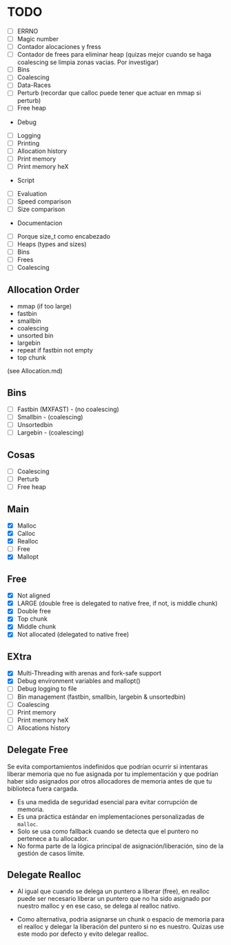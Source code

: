 # TODO

- [ ] ERRNO
- [ ] Magic number
- [ ] Contador alocaciones y fress
- [ ] Contador de frees para eliminar heap (quizas mejor cuando se haga coalescing se limpia zonas vacias. Por investigar)
- [ ] Bins
- [ ] Coalescing
- [ ] Data-Races
- [ ] Perturb (recordar que calloc puede tener que actuar en mmap si perturb)
- [ ] Free heap

- Debug
- [ ] Logging
- [ ] Printing
- [ ] Allocation history
- [ ] Print memory
- [ ] Print memory heX

- Script
- [ ] Evaluation
- [ ] Speed comparison
- [ ] Size comparison

- Documentacion
- [ ] Porque size_t como encabezado
- [ ] Heaps (types and sizes)
- [ ] Bins
- [ ] Frees
- [ ] Coalescing

## Allocation Order

- mmap (if too large)
- fastbin
- smallbin
- coalescing
- unsorted bin
- largebin
- repeat if fastbin not empty
- top chunk

(see Allocation.md)

## Bins

- [ ] Fastbin (MXFAST) - (no coalescing)
- [ ] Smallbin - (coalescing)
- [ ] Unsortedbin
- [ ] Largebin - (coalescing)

## Cosas

- [ ] Coalescing
- [ ] Perturb
- [ ] Free heap

## Main

- [X] Malloc
- [X] Calloc
- [X] Realloc
- [ ] Free
- [X] Mallopt

## Free

- [X] Not aligned
- [X] LARGE (double free is delegated to native free, if not, is middle chunk)
- [X] Double free
- [X] Top chunk
- [X] Middle chunk
- [X] Not allocated (delegated to native free)

## EXtra

- [X] Multi-Threading with arenas and fork-safe support
- [X] Debug environment variables and mallopt()
- [ ] Debug logging to file
- [ ] Bin management (fastbin, smallbin, largebin & unsortedbin)
- [ ] Coalescing
- [ ] Print memory
- [ ] Print memory heX
- [ ] Allocations history

## Delegate Free

Se evita comportamientos indefinidos que podrían ocurrir si intentaras liberar memoria que no fue asignada por tu implementación y que podrían haber sido asignados por otros allocadores de memoria antes de que tu biblioteca fuera cargada.

- Es una medida de seguridad esencial para evitar corrupción de memoria.
- Es una práctica estándar en implementaciones personalizadas de `malloc`.
- Solo se usa como fallback cuando se detecta que el puntero no pertenece a tu allocador.
- No forma parte de la lógica principal de asignación/liberación, sino de la gestión de casos límite.

## Delegate Realloc

- Al igual que cuando se delega un puntero a liberar (free), en realloc puede ser necesario liberar un puntero que no ha sido asignado por nuestro malloc y en ese caso, se delega al realloc nativo.

- Como alternativa, podria asignarse un chunk o espacio de memoria para el realloc y delegar la liberación del puntero si no es nuestro. Quizas use este modo por defecto y evito delegar realloc.
